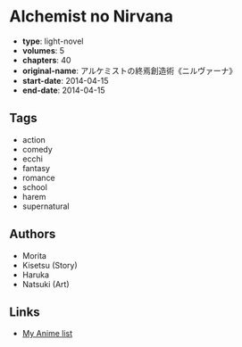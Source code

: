 # Alchemist no Nirvana

-   **type**: light-novel
-   **volumes**: 5
-   **chapters**: 40
-   **original-name**: アルケミストの終焉創造術《ニルヴァーナ》
-   **start-date**: 2014-04-15
-   **end-date**: 2014-04-15

## Tags

-   action
-   comedy
-   ecchi
-   fantasy
-   romance
-   school
-   harem
-   supernatural

## Authors

-   Morita
-   Kisetsu (Story)
-   Haruka
-   Natsuki (Art)

## Links

-   [My Anime list](https://myanimelist.net/manga/70787/Alchemist_no_Nirvana)
